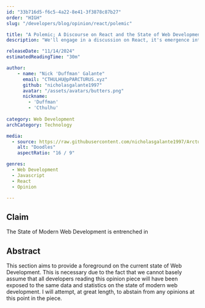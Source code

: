 ```yaml
---
id: "33b716d5-f6c5-4a22-8e41-3f3878c87b27"
order: "HIGH"
slug: "/developers/blog/opinion/react/polemic"

title: "A Polemic; A Discourse on React and the State of Web Development in 2024, and Leading To."
description: "We'll engage in a discussion on React, it's emergence into the realm of Web Development and Open Source, its sustained popularity and continued community expansion, and the trends that have persisted in modern web development that have called forth this polemic into existence. We'll try and support all claims made with numbers and data."

releaseDate: "11/14/2024"
estimatedReadingTime: "30m"

author:
    - name: "Nick 'Duffman' Galante"
      email: "CTHULHU@pPARCTURUS.xyz"
      github: "nicholasgalante1997"
      avatar: "/assets/avatars/butters.png"
      nickname:
        - 'Duffman'
        - 'Cthulhu'
      
category: Web Development
archCategory: Technology

media:
  - source: https://raw.githubusercontent.com/nicholasgalante1997/Arcturus/refs/heads/main/apps/web/public/assets/doodles.jpg
    alt: "Doodles"
    aspectRatio: "16 / 9"

genres:
  - Web Development
  - Javascript
  - React
  - Opinion

---
```


## Claim

The State of Modern Web Development is entrenched in 

## Abstract

This section aims to provide a foreground on the current state of Web Development. This is necessary due to the fact that we cannot basely assume that all developers reading this opinion piece will have been exposed to the same data and statistics on the state of modern web development. I will attempt, at great length, to abstain from any opinions at this point in the piece.